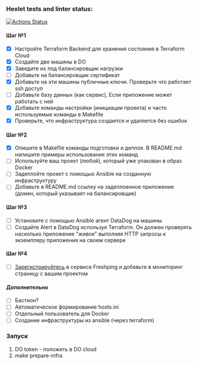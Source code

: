 ### Hexlet tests and linter status:
[![Actions Status](https://github.com/lov3catch/devops-for-programmers-project-lvl3/workflows/hexlet-check/badge.svg)](https://github.com/lov3catch/devops-for-programmers-project-lvl3/actions)

#### Шаг №1
- [X] Настройте Terraform Backend для хранения состояния в Terraform Cloud
- [X] Создайте две машины в DO
- [X] Заведите их под балансировщик нагрузки
- [ ] Добавьте на балансировщик сертификат
- [X] Добавьте на эти машины публичные ключи. Проверьте что работает ssh доступ
- [ ] Добавьте базу данных (как сервис), Если приложение может работать с ней
- [X] Добавьте команды настройки (инициации проекта) и часто используемые команды в Makefile
- [X] Проверьте, что инфраструктура создается и удаляется без ошибок

#### Шаг №2
- [X] Опишите в Makefile команды подготовки и деплоя. В README.md напишите примеры использования этих команд
- [ ] Используйте ваш проект (любой), который уже упакован в образ Docker
- [ ] Задеплойте проект с помощью Ansible на созданную инфраструктуру
- [ ] Добавьте в README.md ссылку на задеплоенное приложение (домен, который указывает на балансировщик)

#### Шаг №3
- [ ] Установите с помощью Ansible агент DataDog на машины
- [ ] Создайте Alert в DataDog используя Terraform. Он должен проверять насколько приложение "живое" выполняя HTTP запросы к экземпляру приложения на своем сервере

#### Шаг №4
- [ ] [Зарегистрируйтесь](https://www.freshworks.com/website-monitoring/signup/) в сервисе Freshping и добавьте в мониторинг страницу с вашим проектом

#### Дополнительно
- [ ] Бастион?
- [ ] Автоматическое формирование hosts.ini
- [ ] Отдельный пользователь для Docker
- [ ] Создание инфраструктуры из ansible (через terraform)

### Запуск
1. DO token - положить в DO cloud
2. make prepare-infra